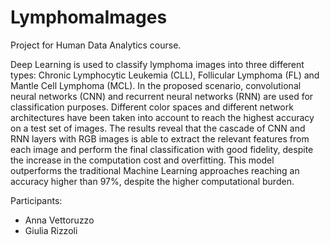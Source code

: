 # LymphomaImages

Project for Human Data Analytics course.

Deep Learning is used to classify lymphoma images into three different types:
Chronic Lymphocytic Leukemia (CLL), Follicular Lymphoma (FL) and Mantle Cell Lymphoma (MCL). 
In the proposed scenario, convolutional neural networks (CNN) and recurrent neural networks (RNN) are used for classification purposes.
Different color spaces and different network architectures have been taken into account to reach the highest accuracy on a test set of images. 
The results reveal that the cascade of CNN and RNN layers with RGB images is able to extract the relevant features from each image 
and perform the final classification with good fidelity, despite the increase in the computation cost and overfitting. 
This model outperforms the traditional Machine Learning approaches reaching an accuracy higher than 97%,
despite the higher computational burden.

Participants:
- Anna Vettoruzzo
- Giulia Rizzoli
